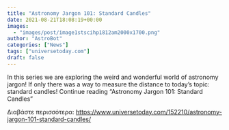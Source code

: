 ```yaml
---
title: "Astronomy Jargon 101: Standard Candles"
date: 2021-08-21T18:08:19+00:00
images:
  - "images/post/image1stscihp1812am2000x1700.png"
author: "AstroBot"
categories: ["News"]
tags: ["universetoday.com"]
draft: false
---
```


In this series we are exploring the weird and wonderful world of astronomy jargon! If only there was a way to measure the distance to today’s topic: standard candles! Continue reading “Astronomy Jargon 101: Standard Candles” 

Διαβάστε περισσότερα: https://www.universetoday.com/152210/astronomy-jargon-101-standard-candles/
